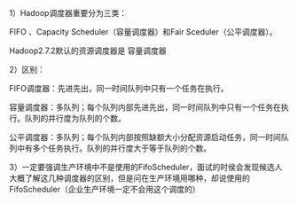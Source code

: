 1）Hadoop调度器重要分为三类：

FIFO 、Capacity Scheduler（容量调度器）和Fair Sceduler（公平调度器）。

Hadoop2.7.2默认的资源调度器是 容量调度器

2）区别：

FIFO调度器：先进先出，同一时间队列中只有一个任务在执行。



容量调度器：多队列；每个队列内部先进先出，同一时间队列中只有一个任务在执行。队列的并行度为队列的个数。



公平调度器：多队列；每个队列内部按照缺额大小分配资源启动任务，同一时间队列中有多个任务执行。队列的并行度大于等于队列的个数。

3）一定要强调生产环境中不是使用的FifoScheduler，面试的时侯会发现候选人大概了解这几种调度器的区别，但是问在生产环境用哪种，却说使用的FifoScheduler（企业生产环境一定不会用这个调度的）

